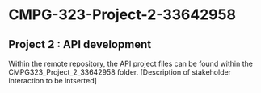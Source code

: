 # CMPG-323-Project-2-33642958
## Project 2 : API development

Within the remote repository, the API project files can be found within the CMPG323_Project_2_33642958 folder.
[Description of stakeholder interaction to be intserted]
